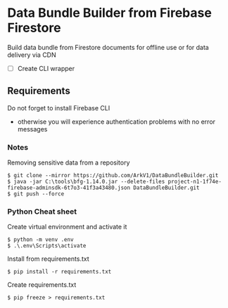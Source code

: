 # Data Bundle Builder from Firebase Firestore

Build data bundle from Firestore documents for offline use or for data delivery via CDN

- [ ] Create CLI wrapper

## Requirements
Do not forget to install Firebase CLI
- otherwise you will experience authentication problems with no error messages

### Notes

Removing sensitive data from a repository
```
$ git clone --mirror https://github.com/ArkV1/DataBundleBuilder.git
$ java -jar C:\tools\bfg-1.14.0.jar --delete-files project-n1-1f74e-firebase-adminsdk-6t7o3-41f3a43480.json DataBundleBuilder.git
$ git push --force
```

### Python Cheat sheet

Create virtual environment and activate it
```
$ python -m venv .env 
$ .\.env\Scripts\activate   
```

Install from requirements.txt 
```
$ pip install -r requirements.txt
```

Create requirements.txt 
```
$ pip freeze > requirements.txt
```
